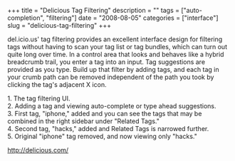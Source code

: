 +++
title = "Delicious Tag Filtering"
description = ""
tags = ["auto-completion", "filtering"]
date = "2008-08-05"
categories = ["interface"]
slug = "delicious-tag-filtering"
+++


<p>del.icio.us' tag filtering provides an excellent interface design for filtering tags without having to scan your tag list or tag bundles, which can turn out quite long over time. In a control area that looks and behaves like a hybrid breadcrumb trail, you enter a tag into an input. Tag suggestions are provided as you type. Build up that filter by adding tags, and each tag in your crumb path can be removed independent of the path you took by clicking the tag's adjacent X icon.</p>
<div id="screens-full" class="clear"><div class="caption">1. The tag filtering UI.</div><div class="fullimg clear"><a href="http://media.konigi.com/interface/delicious-tag-filtering-input-1.png" class="group" rel="group" title="1. The tag filtering UI."><img src="http://media.konigi.com/interface/delicious-tag-filtering-input-1.png" alt="" class="img-responsive"></a></div></div><div id="screens-full" class="clear"><div class="caption">2. Adding a tag and viewing auto-complete or type ahead suggestions.</div><div class="fullimg clear"><a href="http://media.konigi.com/interface/delicious-tag-filtering-input-2.png" class="group" rel="group" title="2. Adding a tag and viewing auto-complete or type ahead suggestions."><img src="http://media.konigi.com/interface/delicious-tag-filtering-input-2.png" alt="" class="img-responsive"></a></div></div><div id="screens-full" class="clear"><div class="caption">3. First tag, &quot;iphone,&quot; added and you can see the tags that may be combined in the right sidebar under &quot;Related Tags.&quot;</div><div class="fullimg clear"><a href="http://media.konigi.com/interface/delicious-tag-filtering-input-3.png" class="group" rel="group" title="3. First tag, &quot;iphone,&quot; added and you can see the tags that may be combined in the right s..."><img src="http://media.konigi.com/interface/delicious-tag-filtering-input-3.png" alt="" class="img-responsive"></a></div></div><div id="screens-full" class="clear"><div class="caption">4. Second tag, &quot;hacks,&quot; added and Related Tags is narrowed further.</div><div class="fullimg clear"><a href="http://media.konigi.com/interface/delicious-tag-filtering-input-4.png" class="group" rel="group" title="4. Second tag, &quot;hacks,&quot; added and Related Tags is narrowed further."><img src="http://media.konigi.com/interface/delicious-tag-filtering-input-4.png" alt="" class="img-responsive"></a></div></div><div id="screens-full" class="clear"><div class="caption">5. Original &quot;iphone&quot; tag removed, and now viewing only &quot;hacks.&quot;</div><div class="fullimg clear"><a href="http://media.konigi.com/interface/delicious-tag-filtering-input-5.png" class="group" rel="group" title="5. Original &quot;iphone&quot; tag removed, and now viewing only &quot;hacks.&quot;"><img src="http://media.konigi.com/interface/delicious-tag-filtering-input-5.png" alt="" class="img-responsive"></a></div></div>        
<p><a href="http://delicious.com/">http://delicious.com/</a></p>

